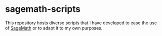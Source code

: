 # sagemath-scripts

This repository hosts diverse scripts that I have developed to ease the use of [SageMath](http://www.sagemath.org/) or to adapt it to my own purposes.
